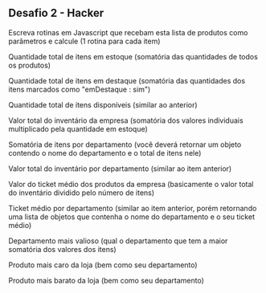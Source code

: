 ## Desafio 2 - Hacker

Escreva rotinas em Javascript que recebam esta lista de produtos como parâmetros e calcule (1 rotina para cada item)


Quantidade total de itens em estoque (somatória das quantidades de todos os produtos)

Quantidade total de itens em destaque (somatória das quantidades dos itens marcados como "emDestaque : sim")

Quantidade total de itens disponíveis (similar ao anterior)

Valor total do inventário da empresa (somatória dos valores individuais multiplicado pela quantidade em estoque)

Somatória de itens por departamento (você deverá retornar um objeto contendo o nome do departamento e o total de itens nele)

Valor total do inventário por departamento (similar ao item anterior)

Valor do ticket médio dos produtos da empresa (basicamente o valor total do inventário dividido pelo número de itens)

Ticket médio por departamento (similar ao item anterior, porém retornando uma lista de objetos que contenha o nome do departamento e o seu ticket médio)

Departamento mais valioso (qual o departamento que tem a maior somatória dos valores dos itens)

Produto mais caro da loja (bem como seu departamento)

Produto mais barato da loja (bem como seu departamento)

